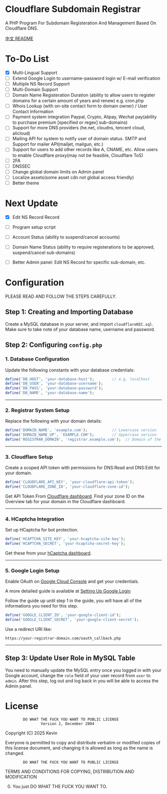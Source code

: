 # Cloudflare Subdomain Registrar
A PHP Program For Subdomain Registeration And Management Based On Cloudflare DNS.

[中文 README](https://github.com/KevvTheGoat/SubdomainRegistrarCloudflare/blob/main/README_ZH_CN.md)


# To-Do List

- [x] Multi-Lingual Support
- [ ] Extend Google Login to username-password login w/ E-mail verification
- [ ] Multiple NS Record Support
- [ ] Multi-Domain Support
- [ ] Domain Name Registeration Duration (ability to allow users to register domains for a certain amount of years and renew) e.g. cron.php
- [ ] Whois Lookup (with on-site contact form to domain owner) / User Contact Information
- [ ] Payment system integration Paypal, Crypto, Alipay, Wechat pay(ability to purchase premium [specified or regex] sub-domains) 
- [ ] Support for more DNS providers (he.net, cloudns, tencent cloud, alicloud)
- [ ] Mailing API for system to notify user of domain status. SMTP and Support for mailer API(mailjet, mailgun, etc.)
- [ ] Support for users to add other records like A, CNAME, etc. Allow users to enable Cloudflare proxy(may not be feasible, Cloudflare ToS)
- [ ] 2FA
- [ ] DNSSEC
- [ ] Change global domain limits on Admin panel
- [ ] Localize assets(some asset cdn not global access friendly)
- [ ] Better theme

# Next Update
- [x] Edit NS Record Record
- [ ] Program setup script
- [ ] Account Status (ability to suspend/cancel accounts)
- [ ] Domain Name Status (ability to require registerations to be approved, suspend/cancel sub-domains)
- [ ] Better Admin panel: Edit NS Record for specific sub-domain, etc.



# Configuration
PLEASE READ AND FOLLOW THE STEPS CAREFULLY.

## Step 1: Creating and Importing Database
Create a MySQL database in your server, and import `cloudflareNIC.sql`. Make sure to take note of your database name, username and password.

## Step 2: Configuring `config.php`

### 1. Database Configuration

Update the following constants with your database credentials:

```php
define('DB_HOST', 'your-database-host');        // e.g. localhost
define('DB_USER', 'your-database-username');
define('DB_PASS', 'your-database-password');
define('DB_NAME', 'your-database-name');
```

---

### 2. Registrar System Setup

Replace the following with your domain details:

```php
define('DOMAIN_NAME', 'example.com');           // Lowercase version
define('DOMAIN_NAME_UP', 'EXAMPLE.COM');        // Uppercase version
define('REGISTRAR_DOMAIN', 'registrar.example.com');  // Domain of the registrar system
```

---

### 3. Cloudflare Setup

Create a scoped API token with permissions for DNS:Read and DNS:Edit for your domain.

```php
define('CLOUDFLARE_API_KEY', 'your-cloudflare-api-token');
define('CLOUDFLARE_ZONE_ID', 'your-cloudflare-zone-id');
```
Get API Token From [Cloudflare dashboard](https://dash.cloudflare.com/profile/api-tokens).
Find your zone ID on the Overview tab for your domain in the Cloudflare dashboard.

---

### 4. HCaptcha Integration

Set up HCaptcha for bot protection.

```php
define('HCAPTCHA_SITE_KEY', 'your-hcaptcha-site-key');
define('HCAPTCHA_SECRET', 'your-hcaptcha-secret-key');
```

Get these from your [hCaptcha dashboard](https://dashboard.hcaptcha.com/).

---

### 5. Google Login Setup

Enable OAuth on [Google Cloud Console](https://console.cloud.google.com/) and get your credentials.

A more detailed guide is available at [Setting Up Google Login](https://documentation.commerce7.com/how-do-i-setup-google-login)

Follow the guide up until step 1 in the guide, you will have all of the informations you need for this step.

```php
define('GOOGLE_CLIENT_ID', 'your-google-client-id');
define('GOOGLE_CLIENT_SECRET', 'your-google-client-secret');
```

Use a redirect URI like:
```
https://your-registrar-domain.com/oauth_callback.php
```

---

## Step 3: Update User Role in MySQL Table
You need to manually update the MySQL entry once you logged in with your Google account, change the `role` field of your user record from `user` to `admin`. After this step, log out and log back in you will be able to access the Admin panel. 



# License
            DO WHAT THE FUCK YOU WANT TO PUBLIC LICENSE
                    Version 2, December 2004

 Copyright (C) 2025 Kevin

 Everyone is permitted to copy and distribute verbatim or modified
 copies of this license document, and changing it is allowed as long
 as the name is changed.

            DO WHAT THE FUCK YOU WANT TO PUBLIC LICENSE
   TERMS AND CONDITIONS FOR COPYING, DISTRIBUTION AND MODIFICATION

  0. You just DO WHAT THE FUCK YOU WANT TO.



